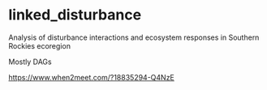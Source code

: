 # linked_disturbance
Analysis of disturbance interactions and ecosystem responses in Southern Rockies ecoregion

Mostly DAGs

https://www.when2meet.com/?18835294-Q4NzE
